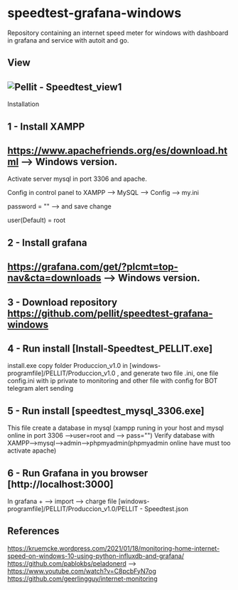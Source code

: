 # speedtest-grafana-windows
Repository containing an internet speed meter for windows with dashboard in grafana and service with autoit and go.

View
-------------------------------------------------

![Pellit - Speedtest_view1](https://user-images.githubusercontent.com/57459067/127653636-82fe98fb-a445-4d5b-96dc-be107f53ccd5.JPG)
-------------------------------------------------

Installation

1 - Install XAMPP 
-------------------------------------------------

https://www.apachefriends.org/es/download.html --> Windows version.
-------------------------------------------------
Activate server mysql in port 3306 and apache.

Config in control panel to XAMPP --> MySQL --> Config --> my.ini

password = "" --> and save change

user(Default) = root


2 - Install grafana
-------------------------------------------------
https://grafana.com/get/?plcmt=top-nav&cta=downloads --> Windows version.
-------------------------------------------------

3 - Download repository https://github.com/pellit/speedtest-grafana-windows
-------------------------------------------------

4 - Run install [Install-Speedtest_PELLIT.exe]
-------------------------------------------------
install.exe copy folder Produccion_v1.0 in [windows-programfile]/PELLIT/Produccion_v1.0 , and generate two file .ini, one file config.ini with ip private to monitoring and other file with config for BOT telegram alert sending


5 - Run install [speedtest_mysql_3306.exe]
-------------------------------------------------
This file create a database in mysql (xampp runing in your host and mysql online in port 3306 -->user=root and --> pass="")
Verify database with XAMPP-->mysql-->admin-->phpmyadmin(phpmyadmin online have must too activate apache)

6 - Run Grafana in you browser [http://localhost:3000]
-------------------------------------------------
In grafana + --> import --> charge file [windows-programfile]/PELLIT/Produccion_v1.0/PELLIT - Speedtest.json 



References
-------------------------------------------------
https://kruemcke.wordpress.com/2021/01/18/monitoring-home-internet-speed-on-windows-10-using-python-influxdb-and-grafana/
https://github.com/pablokbs/peladonerd --> https://www.youtube.com/watch?v=C8pcbFyN7og
https://github.com/geerlingguy/internet-monitoring
